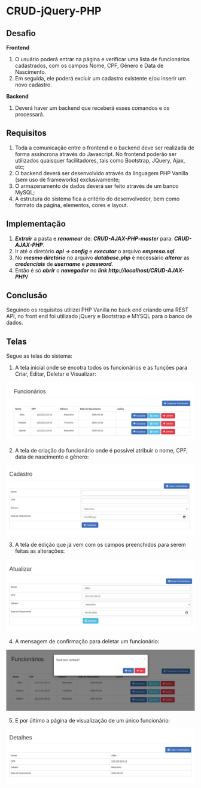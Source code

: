 # CRUD-jQuery-PHP

## Desafio

**Frontend**
1. O usuário poderá entrar na página e verificar uma lista de funcionários cadastrados,
com os campos Nome, CPF, Gênero e Data de Nascimento.
2. Em seguida, ele poderá excluir um cadastro existente e/ou inserir um novo cadastro.

**Backend**
1. Deverá haver um backend que receberá esses comandos e os processará.

## Requisitos
1. Toda a comunicação entre o frontend e o backend deve ser realizada de forma assíncrona através do Javascript. No frontend poderão ser utilizados quaisquer facilitadores, tais como
Bootstrap, JQuery, Ajax, etc;
2. O backend deverá ser desenvolvido através da linguagem PHP Vanilla (sem uso de frameworks) exclusivamente;
3. O armazenamento de dados deverá ser feito através de um banco MySQL;
4. A estrutura do sistema fica a critério do desenvolvedor, bem como formato da página,
elementos, cores e layout.

## Implementação
1. ***Extrair*** a pasta e ***renomear*** de: ***CRUD-AJAX-PHP-master*** para: ***CRUD-AJAX-PHP***.
2. Ir até o diretório ***api -> config*** 	e ***executar*** o arquivo ***empresa.sql***.
3. No ***mesmo diretório*** no arquivo ***database.php*** é necessário ***alterar*** as ***credenciais*** de ***username*** e ***password***.
4. Então é só ***abrir*** o ***navegador*** no ***link http://localhost/CRUD-AJAX-PHP/***

## Conclusão
Seguindo os requisitos utilizei PHP Vanilla no back end criando uma REST API, no front end foi utilizado jQuery e Bootstrap e MYSQL para o banco de dados.

## Telas
Segue as telas do sistema:

1. A tela inicial onde se encotra todos os funcionários e as funções para Criar, Editar, Deletar e Visualizar:

![Read](https://github.com/AllanFelipeReis/CRUD-AJAX-PHP/blob/master/prints/Read.png)

2. A tela de criação do funcionário onde é possível atribuir o nome, CPF, data de nascimento e gênero:

![Create](https://github.com/AllanFelipeReis/CRUD-AJAX-PHP/blob/master/prints/Create.png)

3. A tela de edição que já vem com os campos preenchidos para serem feitas as alterações:

![Update](https://github.com/AllanFelipeReis/CRUD-AJAX-PHP/blob/master/prints/Update.png)

4. A mensagem de confirmação para deletar um funcionário:

![Delete](https://github.com/AllanFelipeReis/CRUD-AJAX-PHP/blob/master/prints/Delete.png)

5. E por último a página de visualização de um único funcionário:

![ReadOne](https://github.com/AllanFelipeReis/CRUD-AJAX-PHP/blob/master/prints/ReadOne.png)
